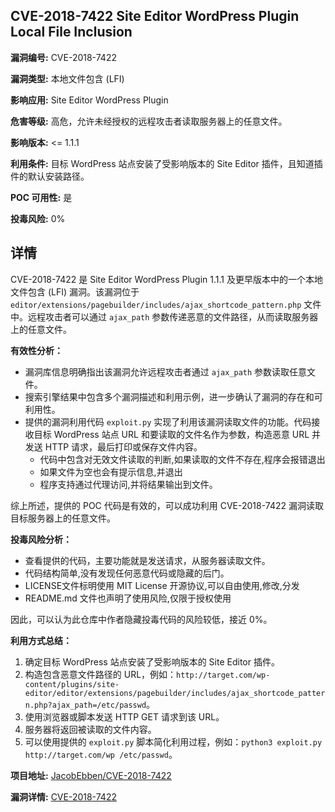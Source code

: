 ## CVE-2018-7422 Site Editor WordPress Plugin Local File Inclusion

**漏洞编号:** CVE-2018-7422

**漏洞类型:** 本地文件包含 (LFI)

**影响应用:** Site Editor WordPress Plugin

**危害等级:** 高危，允许未经授权的远程攻击者读取服务器上的任意文件。

**影响版本:** <= 1.1.1

**利用条件:** 目标 WordPress 站点安装了受影响版本的 Site Editor 插件，且知道插件的默认安装路径。

**POC 可用性:** 是

**投毒风险:** 0%

## 详情

CVE-2018-7422 是 Site Editor WordPress Plugin 1.1.1 及更早版本中的一个本地文件包含 (LFI) 漏洞。该漏洞位于 `editor/extensions/pagebuilder/includes/ajax_shortcode_pattern.php` 文件中。远程攻击者可以通过 `ajax_path` 参数传递恶意的文件路径，从而读取服务器上的任意文件。 

**有效性分析：**

*   漏洞库信息明确指出该漏洞允许远程攻击者通过 `ajax_path` 参数读取任意文件。
*   搜索引擎结果中包含多个漏洞描述和利用示例，进一步确认了漏洞的存在和可利用性。
*   提供的漏洞利用代码 `exploit.py` 实现了利用该漏洞读取文件的功能。代码接收目标 WordPress 站点 URL 和要读取的文件名作为参数，构造恶意 URL 并发送 HTTP 请求，最后打印或保存文件内容。
    *   代码中包含对无效文件读取的判断,如果读取的文件不存在,程序会报错退出
    *   如果文件为空也会有提示信息,并退出
    *   程序支持通过代理访问,并将结果输出到文件。

综上所述，提供的 POC 代码是有效的，可以成功利用 CVE-2018-7422 漏洞读取目标服务器上的任意文件。

**投毒风险分析：**

*   查看提供的代码，主要功能就是发送请求，从服务器读取文件。
*   代码结构简单,没有发现任何恶意代码或隐藏的后门。
*   LICENSE文件标明使用 MIT License 开源协议,可以自由使用,修改,分发
*   README.md 文件也声明了使用风险,仅限于授权使用

因此，可以认为此仓库中作者隐藏投毒代码的风险较低，接近 0%。

**利用方式总结：**

1.  确定目标 WordPress 站点安装了受影响版本的 Site Editor 插件。
2.  构造包含恶意文件路径的 URL，例如：`http://target.com/wp-content/plugins/site-editor/editor/extensions/pagebuilder/includes/ajax_shortcode_pattern.php?ajax_path=/etc/passwd`。
3.  使用浏览器或脚本发送 HTTP GET 请求到该 URL。
4.  服务器将返回被读取的文件内容。
5.  可以使用提供的 `exploit.py` 脚本简化利用过程，例如：`python3 exploit.py http://target.com/wp /etc/passwd`。


**项目地址:** [JacobEbben/CVE-2018-7422](https://github.com/JacobEbben/CVE-2018-7422)

**漏洞详情:** [CVE-2018-7422](https://nvd.nist.gov/vuln/detail/CVE-2018-7422)